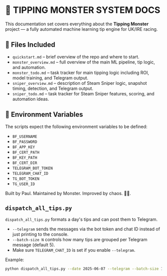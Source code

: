 # 🧠 TIPPING MONSTER SYSTEM DOCS

This documentation set covers everything about the **Tipping Monster** project — a fully automated machine learning tip engine for UK/IRE racing.

## 📄 Files Included

- `quickstart.md` – brief overview of the repo and where to start.
- `monster_overview.md` – full overview of the main ML pipeline, tip logic, and automation.
- `monster_todo.md` – task tracker for main tipping logic including ROI, model training, and Telegram output.
- `sniper_overview.md` – description of Steam Sniper logic, snapshot timing, detection, and Telegram output.
- `sniper_todo.md` – task tracker for Steam Sniper features, scoring, and automation ideas.


## 🔑 Environment Variables

The scripts expect the following environment variables to be defined:

- `BF_USERNAME`
- `BF_PASSWORD`
- `BF_APP_KEY`
- `BF_CERT_PATH`
- `BF_KEY_PATH`
- `BF_CERT_DIR`
- `TELEGRAM_BOT_TOKEN`
- `TELEGRAM_CHAT_ID`
- `TG_BOT_TOKEN`
- `TG_USER_ID`

Built by Paul. Maintained by Monster. Improved by chaos. 🧠🐎.

## `dispatch_all_tips.py`

`dispatch_all_tips.py` formats a day's tips and can post them to Telegram.

- `--telegram` sends the messages via the bot token and chat ID instead of just printing to the console.
- `--batch-size N` controls how many tips are grouped per Telegram message (default 5).
- Make sure `TELEGRAM_CHAT_ID` is set if you enable `--telegram`.

Example:

```bash
python dispatch_all_tips.py --date 2025-06-07 --telegram --batch-size 10
```
